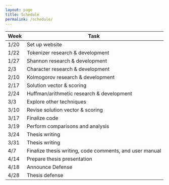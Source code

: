 ```yaml
---
layout: page
title: Schedule
permalink: /schedule/
---
```



| Week | Task                                                    |
|------|---------------------------------------------------------|
| 1/20 | Set up website                                          |
| 1/22 | Tokenizer research & development                        |
| 1/27 | Shannon research & development                          |
| 2/3  | Character research & development                        |
| 2/10 | Kolmogorov research & development                       |
| 2/17 | Solution vector & scoring                               |
| 2/24 | Huffman/arithmetic research & development               |
| 3/3  | Explore other techniques                                |
| 3/10 | Revise solution vector & scoring                        |
| 3/17 | Finalize code                                           |
| 3/19 | Perform comparisons and analysis                        |
| 3/24 | Thesis writing                                          |
| 3/31 | Thesis writing                                          |
| 4/7  | Finalize thesis writing, code comments, and user manual |
| 4/14 | Prepare thesis presentation                             |
| 4/18 | Announce Defense                                        |
| 4/28 | Thesis defense                                          |
